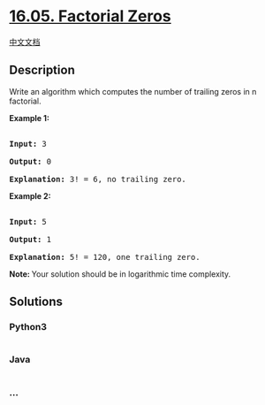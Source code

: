 # [16.05. Factorial Zeros](https://leetcode-cn.com/problems/factorial-zeros-lcci)

[中文文档](/lcci/16.05.Factorial%20Zeros/README.md)

## Description
<p>Write an algorithm which computes the number of trailing zeros in n factorial.</p>



<p><strong>Example 1:</strong></p>



<pre>

<strong>Input:</strong> 3

<strong>Output:</strong> 0

<strong>Explanation:</strong>&nbsp;3! = 6, no trailing zero.</pre>



<p><strong>Example&nbsp;2:</strong></p>



<pre>

<strong>Input:</strong> 5

<strong>Output:</strong> 1

<strong>Explanation:</strong>&nbsp;5! = 120, one trailing zero.</pre>



<p><b>Note:&nbsp;</b>Your solution should be in logarithmic time complexity.</p>




## Solutions


<!-- tabs:start -->

### **Python3**

```python

```

### **Java**

```java

```

### **...**
```

```

<!-- tabs:end -->